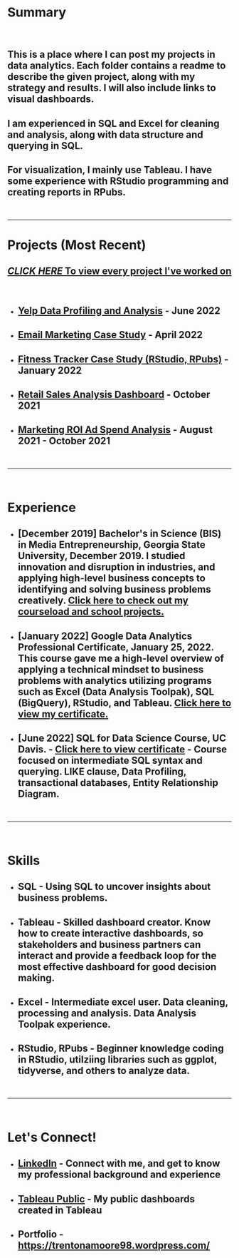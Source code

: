# Summary

&nbsp;

## This is a place where I can post my projects in data analytics. Each folder contains a readme to describe the given project, along with my strategy and results. I will also include links to visual dashboards.

## I am experienced in SQL and Excel for cleaning and analysis, along with data structure and querying in SQL.
## For visualization, I mainly use Tableau. I have some experience with RStudio programming and creating reports in RPubs. 

&nbsp;

---

# Projects (Most Recent)
## [*CLICK HERE* To view every project I've worked on](https://trentonamoore98.wordpress.com/projects-2/)

&nbsp;

- ## [Yelp Data Profiling and Analysis](https://github.com/TrentonMoore98/Data-Projects_TrentonMoore/blob/main/3.%20Yelp,%20Profiling%20and%20Analyzing/readme.md) - **June 2022**
- ## [Email Marketing Case Study](https://trentonamoore98.wordpress.com/email-marketing-case-study/?preview_id=584&preview_nonce=53d1ebcb15&preview=true) - **April 2022**
- ## [Fitness Tracker Case Study (RStudio, RPubs)](https://rpubs.com/TrentonAMoore98/857262) - **January 2022** 
- ## [Retail Sales Analysis Dashboard](https://www.linkedin.com/feed/update/urn:li:activity:6851613591418802176/) - **October 2021**
- ## [Marketing ROI Ad Spend Analysis](https://tmtrentmoore.wixsite.com/hellotrentonm/general-5) - **August 2021 - October 2021**

&nbsp;

---

&nbsp;

# Experience

* ## **[December 2019] Bachelor's in Science (BIS) in Media Entrepreneurship, Georgia State University, December 2019.** I studied innovation and disruption in industries, and applying high-level business concepts to identifying and solving business problems creatively. [Click here to check out my courseload and school projects.](https://trentonamoore98.wordpress.com/georgia-state-university-courses/)

* ## **[January 2022] Google Data Analytics Professional Certificate, January 25, 2022.** This course gave me a high-level overview of applying a technical mindset to business problems with analytics utilizing programs such as Excel (Data Analysis Toolpak), SQL (BigQuery), RStudio, and Tableau. [Click here to view my certificate.](https://trentonamoore98.wordpress.com/google-data-analytics-certificate-learning-log-trenton-moore/)

* ## **[June 2022] SQL for Data Science Course, UC Davis.** - [Click here to view certificate](https://coursera.org/share/896dfda3ba0e82be911e290f31f92d8f) - Course focused on intermediate SQL syntax and querying. LIKE clause, Data Profiling, transactional databases, Entity Relationship Diagram. 

&nbsp;

---

&nbsp;

# Skills

* ## SQL - Using SQL to uncover insights about business problems.
* ## Tableau - Skilled dashboard creator. Know how to create interactive dashboards, so stakeholders and business partners can interact and provide a feedback loop for the most effective dashboard for good decision making.
* ## Excel - Intermediate excel user. Data cleaning, processing and analysis. Data Analysis Toolpak experience. 
* ## RStudio, RPubs - Beginner knowledge coding in RStudio, utilziing libraries such as ggplot, tidyverse, and others to analyze data. 

&nbsp;

---

&nbsp;

# Let's Connect!

* ## [LinkedIn](https://www.linkedin.com/in/tmtrentmoore/) - Connect with me, and get to know my professional background and experience
* ## [Tableau Public](https://public.tableau.com/profile/trenton.moore4482#!/?newProfile=&activeTab=0) - My public dashboards created in Tableau
* ## Portfolio - https://trentonamoore98.wordpress.com/
